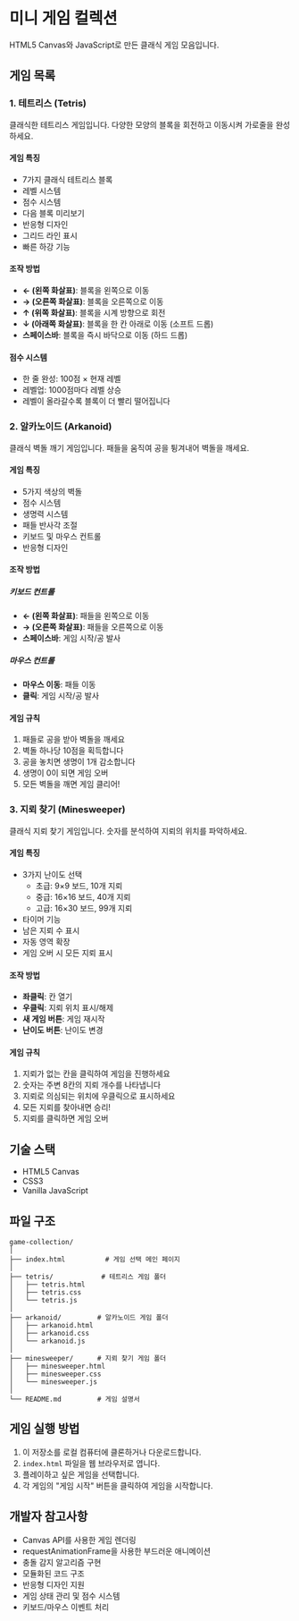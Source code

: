 # 미니 게임 컬렉션

HTML5 Canvas와 JavaScript로 만든 클래식 게임 모음입니다.

## 게임 목록

### 1. 테트리스 (Tetris)

클래식한 테트리스 게임입니다. 다양한 모양의 블록을 회전하고 이동시켜 가로줄을 완성하세요.

#### 게임 특징
- 7가지 클래식 테트리스 블록
- 레벨 시스템
- 점수 시스템
- 다음 블록 미리보기
- 반응형 디자인
- 그리드 라인 표시
- 빠른 하강 기능

#### 조작 방법
- **← (왼쪽 화살표)**: 블록을 왼쪽으로 이동
- **→ (오른쪽 화살표)**: 블록을 오른쪽으로 이동
- **↑ (위쪽 화살표)**: 블록을 시계 방향으로 회전
- **↓ (아래쪽 화살표)**: 블록을 한 칸 아래로 이동 (소프트 드롭)
- **스페이스바**: 블록을 즉시 바닥으로 이동 (하드 드롭)

#### 점수 시스템
- 한 줄 완성: 100점 × 현재 레벨
- 레벨업: 1000점마다 레벨 상승
- 레벨이 올라갈수록 블록이 더 빨리 떨어집니다

### 2. 알카노이드 (Arkanoid)

클래식 벽돌 깨기 게임입니다. 패들을 움직여 공을 튕겨내어 벽돌을 깨세요.

#### 게임 특징
- 5가지 색상의 벽돌
- 점수 시스템
- 생명력 시스템
- 패들 반사각 조절
- 키보드 및 마우스 컨트롤
- 반응형 디자인

#### 조작 방법
##### 키보드 컨트롤
- **← (왼쪽 화살표)**: 패들을 왼쪽으로 이동
- **→ (오른쪽 화살표)**: 패들을 오른쪽으로 이동
- **스페이스바**: 게임 시작/공 발사

##### 마우스 컨트롤
- **마우스 이동**: 패들 이동
- **클릭**: 게임 시작/공 발사

#### 게임 규칙
1. 패들로 공을 받아 벽돌을 깨세요
2. 벽돌 하나당 10점을 획득합니다
3. 공을 놓치면 생명이 1개 감소합니다
4. 생명이 0이 되면 게임 오버
5. 모든 벽돌을 깨면 게임 클리어!

### 3. 지뢰 찾기 (Minesweeper)

클래식 지뢰 찾기 게임입니다. 숫자를 분석하여 지뢰의 위치를 파악하세요.

#### 게임 특징
- 3가지 난이도 선택
  - 초급: 9×9 보드, 10개 지뢰
  - 중급: 16×16 보드, 40개 지뢰
  - 고급: 16×30 보드, 99개 지뢰
- 타이머 기능
- 남은 지뢰 수 표시
- 자동 영역 확장
- 게임 오버 시 모든 지뢰 표시

#### 조작 방법
- **좌클릭**: 칸 열기
- **우클릭**: 지뢰 위치 표시/해제
- **새 게임 버튼**: 게임 재시작
- **난이도 버튼**: 난이도 변경

#### 게임 규칙
1. 지뢰가 없는 칸을 클릭하여 게임을 진행하세요
2. 숫자는 주변 8칸의 지뢰 개수를 나타냅니다
3. 지뢰로 의심되는 위치에 우클릭으로 표시하세요
4. 모든 지뢰를 찾아내면 승리!
5. 지뢰를 클릭하면 게임 오버

## 기술 스택

- HTML5 Canvas
- CSS3
- Vanilla JavaScript

## 파일 구조

```
game-collection/
│
├── index.html          # 게임 선택 메인 페이지
│
├── tetris/            # 테트리스 게임 폴더
│   ├── tetris.html
│   ├── tetris.css
│   └── tetris.js
│
├── arkanoid/         # 알카노이드 게임 폴더
│   ├── arkanoid.html
│   ├── arkanoid.css
│   └── arkanoid.js
│
├── minesweeper/      # 지뢰 찾기 게임 폴더
│   ├── minesweeper.html
│   ├── minesweeper.css
│   └── minesweeper.js
│
└── README.md         # 게임 설명서
```

## 게임 실행 방법

1. 이 저장소를 로컬 컴퓨터에 클론하거나 다운로드합니다.
2. `index.html` 파일을 웹 브라우저로 엽니다.
3. 플레이하고 싶은 게임을 선택합니다.
4. 각 게임의 "게임 시작" 버튼을 클릭하여 게임을 시작합니다.

## 개발자 참고사항

- Canvas API를 사용한 게임 렌더링
- requestAnimationFrame을 사용한 부드러운 애니메이션
- 충돌 감지 알고리즘 구현
- 모듈화된 코드 구조
- 반응형 디자인 지원
- 게임 상태 관리 및 점수 시스템
- 키보드/마우스 이벤트 처리 